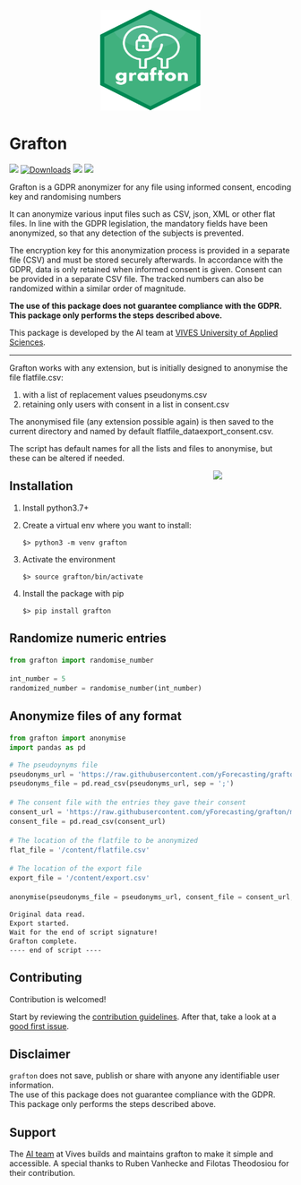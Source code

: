 <p align="center">
	<img src="https://raw.githubusercontent.com/yForecasting/grafton/main/grafton/grafton_hex.svg" width="180" height="180">	
</p>


# Grafton

<img src="https://img.shields.io/badge/Maintained%20by-Vives%20AI%20Lab-red"> [![Downloads](https://static.pepy.tech/personalized-badge/grafton?period=total&units=international_system&left_color=grey&right_color=blue&left_text=downloads)](https://pepy.tech/project/grafton) <img src="https://img.shields.io/badge/python-v3.7%2B-blue"> <img src="https://img.shields.io/badge/pypi-v0.1.7-blue">


Grafton is a GDPR anonymizer for any file using informed consent, encoding key and randomising numbers

It can anonymize various input files such as CSV, json, XML or other flat files. In line with the GDPR legislation, the mandatory fields have been anonymized, so that any detection of the subjects is prevented. 

The encryption key for this anonymization process is provided in a separate file (CSV) and must be stored securely afterwards. In accordance with the GDPR, data is only retained when informed consent is given. Consent can be provided in a separate CSV file. The tracked numbers can also be randomized within a similar order of magnitude. 

**The use of this package does not guarantee compliance with the GDPR. This package only performs the steps described above.**

This package is developed by the AI team at [VIVES University of Applied Sciences](https://www.vives.be/en/research/centre-expertise-business-management).

___

Grafton works with any extension, but is initially designed to anonymise the file flatfile.csv:

1. with a list of replacement values pseudonyms.csv
2. retaining only users with consent in a list in consent.csv

The anonymised file (any extension possible again) is then saved to the current directory and named by default flatfile_dataexport_consent.csv.

The script has default names for all the lists and files to anonymise, but these can be altered if needed.

<a href="https://colab.research.google.com/drive/1hKrKBkBhAyV49zFwAQh0QPZ2UPhGW-gA?usp=sharing" title="Docs">
    <img src="https://dabuttonfactory.com/button.png?t=Read+the+Docs&f=Calibri-Bold&ts=25&tc=fff&hp=45&vp=20&c=11&bgt=unicolored&bgc=15d798" align="right" width="140">
</a>

## Installation

1. Install python3.7+
2. Create a virtual env where you want to install:

    ```
    $> python3 -m venv grafton
    ```

3. Activate the environment

    ```
    $> source grafton/bin/activate
    ```

4. Install the package with pip

     ```
    $> pip install grafton
     ```
	 
## Randomize numeric entries
```python
from grafton import randomise_number

int_number = 5
randomized_number = randomise_number(int_number)
```	

## Anonymize files of any format

```python
from grafton import anonymise
import pandas as pd

```

```python
# The pseudoynyms file
pseudonyms_url = 'https://raw.githubusercontent.com/yForecasting/grafton/main/grafton/pseudonyms.csv'
pseudonyms_file = pd.read_csv(pseudonyms_url, sep = ';')

# The consent file with the entries they gave their consent
consent_url = 'https://raw.githubusercontent.com/yForecasting/grafton/main/grafton/consent.csv'
consent_file = pd.read_csv(consent_url)

# The location of the flatfile to be anonymized
flat_file = '/content/flatfile.csv'

# The location of the export file
export_file = '/content/export.csv'

anonymise(pseudonyms_file = pseudonyms_url, consent_file = consent_url, flat_file = flat_file, export_file = export_file)
```
````
Original data read.
Export started.
Wait for the end of script signature!
Grafton complete.
---- end of script ----
````

## Contributing

Contribution is welcomed! 

Start by reviewing the [contribution guidelines](CONTRIBUTING.md). After that, take a look at a [good first issue](https://github.com/yForecasting/grafton/issues?q=is%3Aissue+is%3Aopen+label%3A%22good+first+issue%22).


## Disclaimer
`grafton` does not save, publish or share with anyone any identifiable user information.  
The use of this package does not guarantee compliance with the GDPR. This package only performs the steps described above. 

## Support

The [AI team](https://www.vives.be/nl/onderzoek/business-management/ai-voor-sales-predictie-een-omgeving-met-beperkte-historische-data) at Vives builds and maintains grafton to make it simple and accessible. A special thanks to Ruben Vanhecke and Filotas Theodosiou for their contribution.





